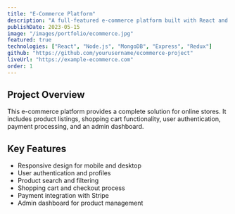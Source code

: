 ```yaml
---
title: "E-Commerce Platform"
description: "A full-featured e-commerce platform built with React and Node.js"
publishDate: 2023-05-15
image: "/images/portfolio/ecommerce.jpg"
featured: true
technologies: ["React", "Node.js", "MongoDB", "Express", "Redux"]
github: "https://github.com/yourusername/ecommerce-project"
liveUrl: "https://example-ecommerce.com"
order: 1
---
```


## Project Overview

This e-commerce platform provides a complete solution for online stores. It includes product listings, shopping cart functionality, user authentication, payment processing, and an admin dashboard.

## Key Features

- Responsive design for mobile and desktop
- User authentication and profiles
- Product search and filtering
- Shopping cart and checkout process
- Payment integration with Stripe
- Admin dashboard for product management